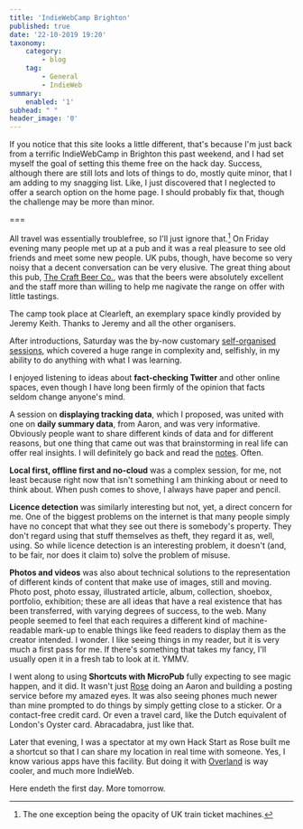 ```yaml
---
title: 'IndieWebCamp Brighton'
published: true
date: '22-10-2019 19:20'
taxonomy:
    category:
        - blog
    tag:
        - General
        - IndieWeb
summary:
    enabled: '1'
subhead: " "
header_image: '0'
--- 
```


If you notice that this site looks a little different, that's because I'm just back from a terrific IndieWebCamp in Brighton this past weekend, and I had set myself the goal of setting this theme free on the hack day. Success, although there are still lots and lots of things to do, mostly quite minor, that I am adding to my snagging list. Like, I just discovered that I neglected to offer a search option on the home page. I should probably fix that, though the challenge may be more than minor.

===

All travel was essentially troublefree, so I'll just ignore that.[^1] On Friday evening many people met up at a pub and it was a real pleasure to see old friends and meet some new people. UK pubs, though, have become so very noisy that a decent conversation can be very elusive. The great thing about this pub, [The Craft Beer Co.](https://www.thecraftbeerco.com/brighton), was that the beers were absolutely excellent and the staff more than willing to help me nagivate the range on offer with little tastings.

The camp took place at Clearleft, an exemplary space kindly provided by Jeremy Keith. Thanks to Jeremy and all the other organisers.

After introductions, Saturday was the by-now customary [self-organised sessions](https://indieweb.org/2019/Brighton/Schedule), which covered a huge range in complexity and, selfishly, in my ability to do anything with what I was learning.

I enjoyed listening to ideas about **fact-checking Twitter** and other online spaces, even though I have long been firmly of the opinion that facts seldom change anyone's mind.

A session on **displaying tracking data**, which I proposed, was united with one on **daily summary data**, from Aaron, and was very informative. Obviously people want to share different kinds of data and for different reasons, but one thing that came out was that brainstorming in real life can offer real insights. I will definitely go back and read the [notes](https://indieweb.org/2019/Brighton/display). Often.

**Local first, offline first and no-cloud** was a complex session, for me, not least because right now that isn't something I am thinking about or need to think about. When push comes to shove, I always have paper and pencil.

**Licence detection** was similarly interesting but not, yet, a direct concern for me. One of the biggest problems on the internet is that many people simply have no concept that what they see out there is somebody's property. They don't regard using that stuff themselves as theft, they regard it as, well, using. So while licence detection is an interesting problem, it doesn't (and, to be fair, nor does it claim to) solve the problem of misuse.

**Photos and videos** was also about technical solutions to the representation of different kinds of content that make use of images, still and moving. Photo post, photo essay, illustrated article, album, collection, shoebox,  portfolio, exhibition; these are all ideas that have a real existence that has been transferred, with varying degrees of success, to the web. Many people seemed to feel that each requires a different kind of machine-readable mark-up to enable things like feed readers to display them as the creator intended. I wonder. I like seeing things in my reader, but it is very much a first pass for me. If there's something that takes my fancy, I'll usually open it in a fresh tab to look at it. YMMV.

I went along to using **Shortcuts with MicroPub** fully expecting to see magic happen, and it did. It wasn't just [Rose](https://rosemaryorchard.com/) doing an Aaron and building a posting service before my amazed eyes. It was also seeing phones much newer than mine prompted to do things by simply getting close to a sticker. Or a contact-free credit card. Or even a travel card, like the Dutch equivalent of London's Oyster card. Abracadabra, just like that.

Later that evening, I was a spectator at my own Hack Start as Rose built me a shortcut so that I can share my location in real time with someone. Yes, I know various apps have this facility. But doing it with [Overland](https://github.com/aaronpk/Overland-iOS) is way cooler, and much more IndieWeb.

Here endeth the first day. More tomorrow.

[^1]: The one exception being the opacity of UK train ticket machines.